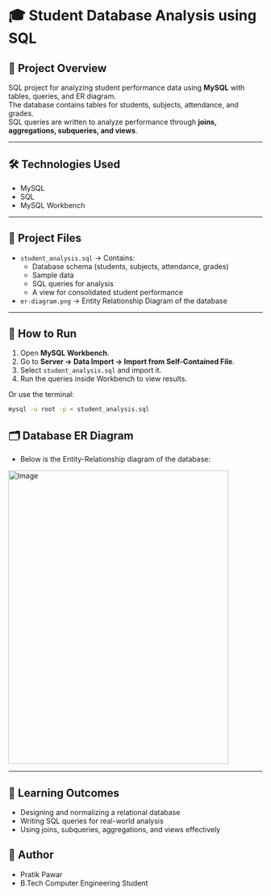 # 🎓 Student Database Analysis using SQL

## 📌 Project Overview
SQL project for analyzing student performance data using **MySQL** with tables, queries, and ER diagram.  
The database contains tables for students, subjects, attendance, and grades.  
SQL queries are written to analyze performance through **joins, aggregations, subqueries, and views**.

---

## 🛠️ Technologies Used
- MySQL
- SQL
- MySQL Workbench

---

## 📂 Project Files
- `student_analysis.sql` → Contains:
  - Database schema (students, subjects, attendance, grades)
  - Sample data
  - SQL queries for analysis
  - A view for consolidated student performance
- `er-diagram.png` → Entity Relationship Diagram of the database

---

## 🚀 How to Run
1. Open **MySQL Workbench**.
2. Go to **Server → Data Import → Import from Self-Contained File**.
3. Select `student_analysis.sql` and import it.
4. Run the queries inside Workbench to view results.

Or use the terminal:
```bash
mysql -u root -p < student_analysis.sql
```
## 🗂️ Database ER Diagram

- Below is the Entity-Relationship diagram of the database:
<img width="436" height="581" alt="Image" src="https://github.com/user-attachments/assets/75d7cc37-304f-45a4-8148-d6ec30a4fcb2" />

---
## 📖 Learning Outcomes

- Designing and normalizing a relational database
- Writing SQL queries for real-world analysis
- Using joins, subqueries, aggregations, and views effectively

## 👤 Author
- Pratik Pawar
- B.Tech Computer Engineering Student
